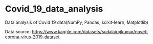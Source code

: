 # Covid_19_data_analysis
Data analysis of Covid 19 data(NumPy, Pandas, scikit-learn, Matplotlib)

Data source: https://www.kaggle.com/datasets/sudalairajkumar/novel-corona-virus-2019-dataset
